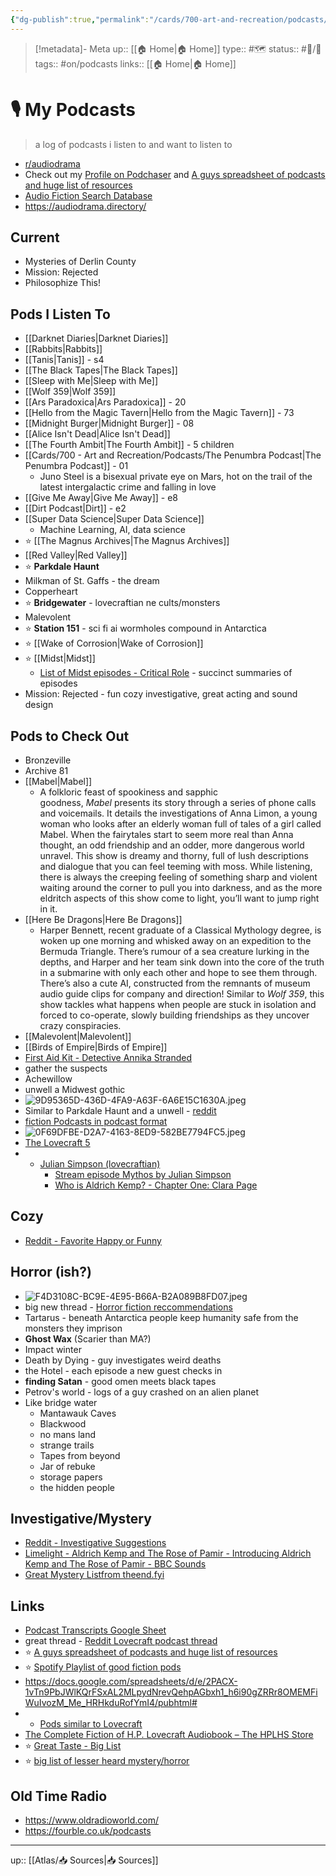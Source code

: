 ```yaml
---
{"dg-publish":true,"permalink":"/cards/700-art-and-recreation/podcasts/my-podcasts/"}
---
```


> [!metadata]- Meta
> up:: [[🏠 Home\|🏠 Home]]
> type:: #🗺 
> status:: #📝/🌿 
> tags::  #on/podcasts
> links:: [[🏠 Home\|🏠 Home]]

# 🎙 My Podcasts

> a log of podcasts i listen to and want to listen to

- [r/audiodrama](https://www.reddit.com/r/audiodrama/s/g2vZ4FHZSz)
- Check out my [Profile on Podchaser](https://www.podchaser.com/users/me92363) and [A guys spreadsheet of podcasts and huge list of resources](https://docs.google.com/spreadsheets/d/e/2PACX-1vTn9PbJWlKQrFSxAL2MLpydNrevQehpAGbxh1_h6i90gZRRr8OMEMFiWuIvozM_Me_HRHkduRofYmI4/pubhtml#)
- [Audio Fiction Search Database](https://audiofiction.co.uk/search2.php?language=English&format=Audio+Drama&continuity=Serial&inex1=Include&genre1=Horror&order=newest&form_submit=Search)
- https://audiodrama.directory/

## Current
- Mysteries of Derlin County
- Mission: Rejected
- Philosophize This!
## Pods I Listen To
- [[Darknet Diaries\|Darknet Diaries]]
- [[Rabbits\|Rabbits]]
- [[Tanis\|Tanis]] - s4
- [[The Black Tapes\|The Black Tapes]]
- [[Sleep with Me\|Sleep with Me]]
- [[Wolf 359\|Wolf 359]]
- [[Ars Paradoxica\|Ars Paradoxica]] - 20
- [[Hello from the Magic Tavern\|Hello from the Magic Tavern]] - 73
- [[Midnight Burger\|Midnight Burger]] - 08
- [[Alice Isn't Dead\|Alice Isn't Dead]]
- [[The Fourth Ambit\|The Fourth Ambit]] - 5 children 
- [[Cards/700 - Art and Recreation/Podcasts/The Penumbra Podcast\|The Penumbra Podcast]] - 01
	- Juno Steel is a bisexual private eye on Mars, hot on the trail of the latest intergalactic crime and falling in love
- [[Give Me Away\|Give Me Away]] - e8
- [[Dirt Podcast\|Dirt]] - e2
- [[Super Data Science\|Super Data Science]]
	- Machine Learning, AI, data science
- ⭐️ [[The Magnus Archives\|The Magnus Archives]]
- [[Red Valley\|Red Valley]]
- ⭐️ **Parkdale Haunt**
- Milkman of St. Gaffs - the dream
- Copperheart 
- ⭐️ **Bridgewater** - lovecraftian ne cults/monsters
- Malevolent
- ⭐️ **Station 151** - sci fi ai wormholes compound in Antarctica 
- ⭐️ [[Wake of Corrosion\|Wake of Corrosion]]
- ⭐ [[Midst\|Midst]]
	- [List of Midst episodes - Critical Role](https://criticalrole.miraheze.org/wiki/List_of_Midst_episodes) - succinct summaries of episodes
- Mission: Rejected - fun cozy investigative, great acting and sound design

## Pods to Check Out

- Bronzeville
- Archive 81
- [[Mabel\|Mabel]]
	- A folkloric feast of spookiness and sapphic goodness, _Mabel_ presents its story through a series of phone calls and voicemails. It details the investigations of Anna Limon, a young woman who looks after an elderly woman full of tales of a girl called Mabel. When the fairytales start to seem more real than Anna thought, an odd friendship and an odder, more dangerous world unravel. This show is dreamy and thorny, full of lush descriptions and dialogue that you can feel teeming with moss. While listening, there is always the creeping feeling of something sharp and violent waiting around the corner to pull you into darkness, and as the more eldritch aspects of this show come to light, you’ll want to jump right in it.
- [[Here Be Dragons\|Here Be Dragons]]
	- Harper Bennett, recent graduate of a Classical Mythology degree, is woken up one morning and whisked away on an expedition to the Bermuda Triangle. There’s rumour of a sea creature lurking in the depths, and Harper and her team sink down into the core of the truth in a submarine with only each other and hope to see them through. There’s also a cute AI, constructed from the remnants of museum audio guide clips for company and direction! Similar to _Wolf 359_, this show tackles what happens when people are stuck in isolation and forced to co-operate, slowly building friendships as they uncover crazy conspiracies.
- [[Malevolent\|Malevolent]]
- [[Birds of Empire\|Birds of Empire]]
- [First Aid Kit - Detective Annika Stranded](https://archive.org/details/s03e04annikastrandedvertigo)
- gather the suspects
- Achewillow 
- unwell a Midwest gothic
- ![9D95365D-436D-4FA9-A63F-6A6E15C1630A.jpeg](/img/user/Extras/Attachments/9D95365D-436D-4FA9-A63F-6A6E15C1630A.jpeg)
- Similar to Parkdale Haunt and a unwell  - [reddit](https://www.reddit.com/r/audiodrama/s/tTf78HmEWL)
- [fiction Podcasts in podcast format ](https://www.reddit.com/r/audiodrama/s/kO028c1tVh)
- ![0F69DFBE-D2A7-4163-8ED9-582BE7794FC5.jpeg](/img/user/Extras/Attachments/0F69DFBE-D2A7-4163-8ED9-582BE7794FC5.jpeg)
- [The Lovecraft 5](http://www.19nocturneboulevard.net/all_show_pages/other_serieses/Lovecraft5.htm)
- - [Julian Simpson (lovecraftian)](https://tvtropes.org/pmwiki/pmwiki.php/Radio/PleasantGreenUniverse)
	- [Stream episode Mythos by Julian Simpson](https://soundcloud.com/purehokum/mythos2018)
	- [Who is Aldrich Kemp? - Chapter One: Clara Page](https://www.bbc.co.uk/programmes/m0014gtt)

## Cozy
- [Reddit - Favorite Happy or Funny](https://www.reddit.com/r/audiodrama/s/Rq5dGUsA0G)
## Horror (ish?)
- ![F4D3108C-BC9E-4E95-B66A-B2A089B8FD07.jpeg](/img/user/Extras/Attachments/F4D3108C-BC9E-4E95-B66A-B2A089B8FD07.jpeg)
- big new thread - [Horror fiction reccommendations](https://www.reddit.com/r/audiodrama/s/BwSev4q5AX)
- Tartarus - beneath Antarctica people keep humanity safe from the monsters they imprison 
- **Ghost Wax** (Scarier than MA?)
- Impact winter
- Death by Dying - guy investigates weird deaths
- the Hotel - each episode a new guest checks in
- **finding Satan** - good omen meets black tapes 
- Petrov's world - logs of a guy crashed on an alien planet 
- Like bridge water 
	- Mantawauk Caves
	- Blackwood
	- no mans land
	- strange trails
	- Tapes from beyond
	- Jar of rebuke
	- storage papers 
	- the hidden people

## Investigative/Mystery
- [Reddit - Investigative Suggestions](https://www.reddit.com/r/audiodrama/s/xig8z2W8Ag)
- [Limelight - Aldrich Kemp and The Rose of Pamir - Introducing Aldrich Kemp and The Rose of Pamir - BBC Sounds](https://www.bbc.co.uk/sounds/play/p0k2slqp)
- [Great Mystery Listfrom theend.fyi](https://www.theend.fyi/collection/murder-on-the-audio-express)

## Links
- [Podcast Transcripts Google Sheet](https://docs.google.com/spreadsheets/d/1NzAL5bwqq7S0ZwwsIvSqFB3Cf4P8SVRnTxp0nF5ZcKQ/edit#gid=732523145)
- great thread - [Reddit Lovecraft podcast thread](https://www.reddit.com/r/audiodrama/comments/mjfu8t/lovecraftian_fiction_podcasts/?utm_source=share&utm_medium=ios_app&utm_name=ioscss&utm_content=2&utm_term=1)
- ⭐️ [A guys spreadsheet of podcasts and huge list of resources](https://docs.google.com/spreadsheets/d/e/2PACX-1vTn9PbJWlKQrFSxAL2MLpydNrevQehpAGbxh1_h6i90gZRRr8OMEMFiWuIvozM_Me_HRHkduRofYmI4/pubhtml#)
- ⭐️ [Spotify Playlist of good fiction pods](https://open.spotify.com/playlist/61D1KjssfTvTvlmgxd8Z6Q)
- https://docs.google.com/spreadsheets/d/e/2PACX-1vTn9PbJWlKQrFSxAL2MLpydNrevQehpAGbxh1_h6i90gZRRr8OMEMFiWuIvozM_Me_HRHkduRofYmI4/pubhtml#
- - [Pods similar to Lovecraft](https://www.reddit.com/r/audiodrama/comments/zg0c59/suggestions_for_fiction_cult_podcasts_just/izexzj1/?utm_source=share&utm_medium=ios_app&utm_name=ioscss&utm_content=1&utm_term=1&context=3)
- [The Complete Fiction of H.P. Lovecraft Audiobook – The HPLHS Store](https://store.hplhs.org/products/the-complete-fiction-of-h-p-lovecraft-an-audiobook)
- ⭐️ [Great Taste - Big List](https://www.theend.fyi/recommended-audio-fiction)
- ⭐️ [big list of lesser heard mystery/horror](https://www.reddit.com/r/audiodrama/s/9U0rGNk5bI)

## Old Time Radio
- https://www.oldradioworld.com/
- https://fourble.co.uk/podcasts

---
up:: [[Atlas/📥 Sources\|📥 Sources]]

